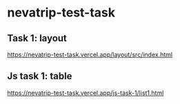 # nevatrip-test-task

## Task 1: layout

https://nevatrip-test-task.vercel.app/layout/src/index.html

## Js task 1: table

https://nevatrip-test-task.vercel.app/js-task-1/list1.html
